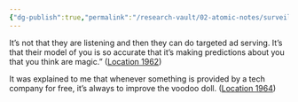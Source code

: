 ```yaml
---
{"dg-publish":true,"permalink":"/research-vault/02-atomic-notes/surveillance-capitalism/"}
---
```


It’s not that they are listening and then they can do targeted ad serving. It’s that their model of you is so accurate that it’s making predictions about you that you think are magic.” ([Location 1962](https://readwise.io/to_kindle?action=open&asin=B093G9TS91&location=1962))

It was explained to me that whenever something is provided by a tech company for free, it’s always to improve the voodoo doll. ([Location 1964](https://readwise.io/to_kindle?action=open&asin=B093G9TS91&location=1964))